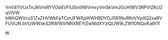 Vm14YVUxTnJNVmRYV0d4VFlUSm9WVmxyVm5kVmJGcHlWV3RPVlZKclZqVlVW
bWhQWVcxS1ZsZHVWbFpTCmJFWXpWWHBDVDJSR1NuRlhiVVpXQ2xaRVFUVlJN
bVIzWWxkS2RWWlVNRXREYlZwNldXYzlQUW9LZW1ONQoKaW11

ffi